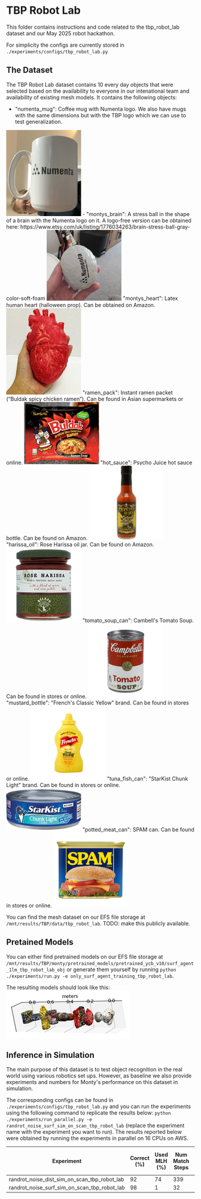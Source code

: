 # TBP Robot Lab

This folder contains instructions and code related to the tbp_robot_lab dataset and our
May 2025 robot hackathon.

For simplicity the configs are currently stored in `./experiments/configs/tbp_robot_lab.py`

## The Dataset

The TBP Robot Lab dataset contains 10 every day objects that were selected based on the availability to everyone in our intenational team and availability of existing mesh models. It contains the following objects:
- "numenta_mug": Coffee mug with Numenta logo. We also have mugs with the same dimensions but with the TBP logo which we can use to test generalization.
<img src="./images/numenta_mug.png" width="200"/>
- "montys_brain": A stress ball in the shape of a brain with the Numenta logo on it. A logo-free version can be obtained here: https://www.etsy.com/uk/listing/1776034263/brain-stress-ball-gray-color-soft-foam
<img src="./images/montys_brain.jpg" width="200"/>
"montys_heart": Latex human heart (halloween prop). Can be obtained on Amazon. 
<img src="./images/montys_heart.png" width="200"/>
"ramen_pack": Instant ramen packet (“Buldak spicy chicken ramen”). Can be found in Asian supermarkets or online.
<img src="./images/ramen_pack.png" width="200"/>
"hot_sauce": Psycho Juice hot sauce bottle. Can be found on Amazon.
<img src="./images/hot_sauce.jpg" width="200"/>
"harissa_oil": Rose Harissa oil jar. Can be found on Amazon.
<img src="./images/harissa_oil.jpg" width="200"/>
"tomato_soup_can": Cambell's Tomato Soup. Can be found in stores or online.
<img src="./images/tomato_soup_can.jpg" width="200"/>
"mustard_bottle": "French's Classic Yellow" brand. Can be found in stores or online.
<img src="./images/mustard_bottle.jpg" width="200"/>
"tuna_fish_can": "StarKist Chunk Light" brand. Can be found in stores or online.
<img src="./images/tuna_fish_can.png" width="200"/>
"potted_meat_can": SPAM can. Can be found in stores or online.
<img src="./images/potted_meat_can.jpg" width="200"/>

You can find the mesh dataset on our EFS file storage at `/mnt/results/TBP/data/tbp_robot_lab`.
TODO: make this publicly available.

## Pretained Models
You can either find pretrained models on our EFS file storage at `/mnt/results/TBP/monty/pretrained_models/pretrained_ycb_v10/surf_agent_1lm_tbp_robot_lab_obj` 
or generate them yourself by running `python ./experiments/run.py -e only_surf_agent_training_tbp_robot_lab`.

The resulting models should look like this:
![Pretrained models](./images/tbp_robot_lab_models.png)

## Inference in Simulation
The main purpose of this dataset is to test object recognition in the real world using various robotics set ups. However, as baseline we also provide experiments and numbers for Monty's performance on this dataset in simulation.

The corresponding configs can be found in `./experiments/configs/tbp_robot_lab.py` and you can run the experiments using the following command to replicate the results below: `python ./experiments/run_parallel.py -e randrot_noise_surf_sim_on_scan_tbp_robot_lab` (replace the experiment name with the experiment you want to run). The results reported below were obtained by running the experiments in parallel on 16 CPUs on AWS.

|Experiment                                      |Correct (%)|Used MLH (%)|Num Match Steps|Rotation Error (degrees)|Run Time (mins)|Episode Run Time (s)|
|------------------------------------------------|-----------|------------|---------------|------------------------|---------------|--------------------|
|randrot_noise_dist_sim_on_scan_tbp_robot_lab|92         |74          |339            |52.7                    |17             |133                 |
|randrot_noise_surf_sim_on_scan_tbp_robot_lab|98         |1           |32             |17.76                   |5              |29                  |

